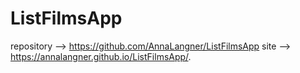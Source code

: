 # ListFilmsApp
repository --> https://github.com/AnnaLangner/ListFilmsApp
site --> https://annalangner.github.io/ListFilmsApp/.
